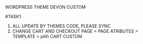 WORDPRESS THEME DEVON CUSTOM

#TASK1
1. ALL UPDATE BY THEMES CODE, PLEASE SYNC
2. CHANGE CART AND CHECKOUT PAGE > PAGE ATRIBUTES > TEMPLATE > pilih CART CUSTOM
